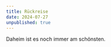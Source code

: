 ```yaml
---
title: Rückreise
date: 2024-07-27
unpublished: true
---
```


Daheim ist es noch immer am schönsten.
